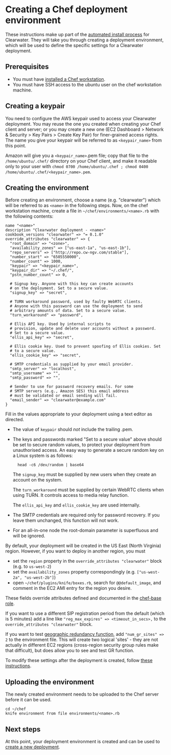 # Creating a Chef deployment environment

These instructions make up part of the [automated install process](Automated_Install.md) for Clearwater.  They will take you through creating a deployment environment, which will be used to define the specific settings for a Clearwater deployment.

## Prerequisites

* You must have [installed a Chef workstation](Installing_a_Chef_workstation.md).
* You must have SSH access to the ubuntu user on the chef workstation machine.

## Creating a keypair

You need to configure the AWS keypair used to access your Clearwater deployment. You may reuse the one you created when creating your Chef client and server; or you may create a new one (EC2 Dashboard > Network & Security > Key Pairs > Create Key Pair) for finer-grained access rights. The name you give your keypair will be referred to as `<keypair_name>` from this point.

Amazon will give you a `<keypair_name>`.pem file; copy that file to the `/home/ubuntu/.chef/` directory on your Chef client, and make it readable only to your user with `chmod 0700 /home/ubuntu/.chef ; chmod 0400 /home/ubuntu/.chef/<keypair_name>.pem`.

## Creating the environment

Before creating an environment, choose a name (e.g. "clearwater") which will be referred to as `<name>` in the following steps.  Now, on the chef workstation machine, create a file in `~/chef/environments/<name>.rb` with the following contents:

    name "<name>"
    description "Clearwater deployment - <name>"
    cookbook_versions "clearwater" => "= 0.1.0"
    override_attributes "clearwater" => {
      "root_domain" => "<zone>",
      "availability_zones" => ["us-east-1a", "us-east-1b"],
      "repo_servers" => ["http://repo.cw-ngv.com/stable"],
      "number_start" => "6505550000",
      "number_count" => 1000,
      "keypair" => "<keypair_name>",
      "keypair_dir" => "~/.chef/",
      "pstn_number_count" => 0,

      # Signup key. Anyone with this key can create accounts
      # on the deployment. Set to a secure value.
      "signup_key" => "secret",

      # TURN workaround password, used by faulty WebRTC clients.
      # Anyone with this password can use the deployment to send
      # arbitrary amounts of data. Set to a secure value.
      "turn_workaround" => "password",

      # Ellis API key. Used by internal scripts to
      # provision, update and delete user accounts without a password.
      # Set to a secure value.
      "ellis_api_key" => "secret",

      # Ellis cookie key. Used to prevent spoofing of Ellis cookies. Set
      # to a secure value.
      "ellis_cookie_key" => "secret",

      # SMTP credentials as supplied by your email provider.
      "smtp_server" => "localhost",
      "smtp_username" => "",
      "smtp_password" => "",

      # Sender to use for password recovery emails. For some
      # SMTP servers (e.g., Amazon SES) this email address
      # must be validated or email sending will fail.
      "email_sender" => "clearwater@example.com"
    }

Fill in the values appropriate to your deployment using a text editor
as directed.

* The value of `keypair` should *not* include the trailing .pem.

* The keys and passwords marked "Set to a secure value" above should
  be set to secure random values, to protect your deployment from
  unauthorised access. An easy way to generate a secure random key on
  a Linux system is as follows:

        head -c6 /dev/random | base64

  The `signup_key` must be supplied by new users when they create an
  account on the system.

  The `turn_workaround` must be supplied by certain WebRTC clients
  when using TURN. It controls access to media relay function.

  The `ellis_api_key` and `ellis_cookie_key` are used internally.

* The SMTP credentials are required only for password recovery.
  If you leave them unchanged, this function will not work.
    
* For an all-in-one node the root-domain parameter is superfluous and will be ignored.

By default, your deployment will be created in the US East (North Virginia) region.  However, if you want to deploy in another region, you must

*   set the `region` property in the `override_attributes "clearwater"` block (e.g. to `us-west-2`)
*   set the `availability_zones` property correspondingly (e.g. `["us-west-2a", "us-west-2b"]`)
*   open `~/chef/plugins/knife/boxes.rb`, search for `@@default_image`, and comment in the EC2 AMI entry for the region you desire.

These fields override attributes defined and documented in the [chef-base role](https://github.com/Metaswitch/chef/blob/master/roles/chef-base.rb).

If you want to use a different SIP registration period from the default (which is 5 minutes) add a line like `"reg_max_expires" => <timeout_in_secs>,` to the `override_attributes "clearwater"` block.

If you want to test [geographic redundancy function](Geographic_redundancy.md), add `"num_gr_sites" => 2` to the environment file. This will create two logical 'sites' - they are not actually in different EC2 regions (cross-region security group rules make that difficult), but does allow you to see and test GR function.

To modify these settings after the deployment is created, follow [these instructions](Modifying_Clearwater_settings.md).

## Uploading the environment

The newly created environment needs to be uploaded to the Chef server before it can be used.

    cd ~/chef
    knife environment from file environments/<name>.rb

## Next steps

At this point, your deployment environment is created and can be used to [create a new deployment](Creating_a_deployment_with_Chef.md).
